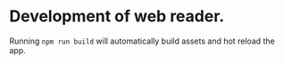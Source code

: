 # Development of web reader.

Running `npm run build` will automatically build assets and hot reload the app.